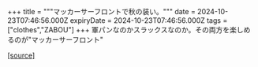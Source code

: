 +++
title = """マッカーサーフロントで秋の装い。"""
date = 2024-10-23T07:46:56.000Z
expiryDate = 2024-10-23T07:46:56.000Z
tags = ["clothes","ZABOU"]
+++
軍パンなのかスラックスなのか。その両方を楽しめるのが"マッカーサーフロント"

[[source]](https://zabou.org/2024/10/23/310574/)
